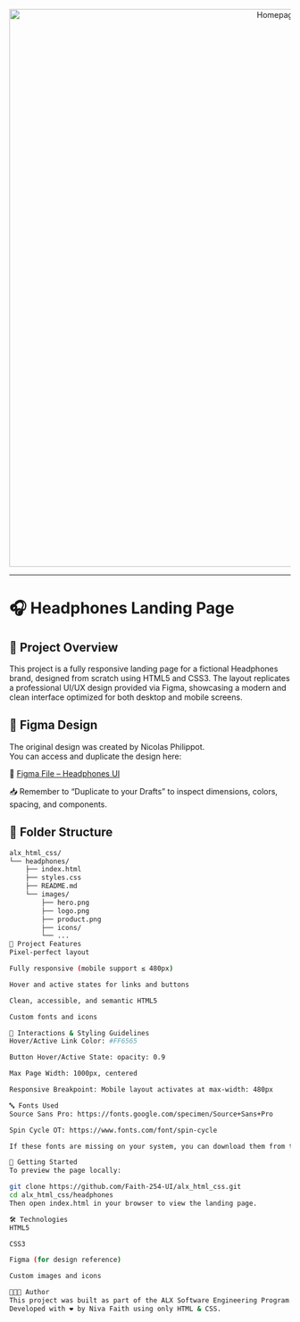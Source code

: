<p align="center">
  <img src="images/hero.png" alt="Homepage Preview" width="1000"/>
</p>

---

# 🎧 Headphones Landing Page

## 📘 Project Overview

This project is a fully responsive landing page for a fictional Headphones brand, designed from scratch using HTML5 and CSS3. The layout replicates a professional UI/UX design provided via Figma, showcasing a modern and clean interface optimized for both desktop and mobile screens.

## 📐 Figma Design

The original design was created by Nicolas Philippot.  
You can access and duplicate the design here:

🔗 [Figma File – Headphones UI](https://www.figma.com/file/your-file-link-here)

📥 Remember to “Duplicate to your Drafts” to inspect dimensions, colors, spacing, and components.

## 📁 Folder Structure

```bash
alx_html_css/
└── headphones/
    ├── index.html
    ├── styles.css
    ├── README.md
    └── images/
        ├── hero.png
        ├── logo.png
        ├── product.png
        ├── icons/
        └── ...
🧩 Project Features
Pixel-perfect layout

Fully responsive (mobile support ≤ 480px)

Hover and active states for links and buttons

Clean, accessible, and semantic HTML5

Custom fonts and icons

🧪 Interactions & Styling Guidelines
Hover/Active Link Color: #FF6565

Button Hover/Active State: opacity: 0.9

Max Page Width: 1000px, centered

Responsive Breakpoint: Mobile layout activates at max-width: 480px

🔤 Fonts Used
Source Sans Pro: https://fonts.google.com/specimen/Source+Sans+Pro

Spin Cycle OT: https://www.fonts.com/font/spin-cycle

If these fonts are missing on your system, you can download them from the links above.

🚀 Getting Started
To preview the page locally:

git clone https://github.com/Faith-254-UI/alx_html_css.git
cd alx_html_css/headphones
Then open index.html in your browser to view the landing page.

🛠️ Technologies
HTML5

CSS3

Figma (for design reference)

Custom images and icons

👩🏽‍💻 Author
This project was built as part of the ALX Software Engineering Program.
Developed with ❤️ by Niva Faith using only HTML & CSS.